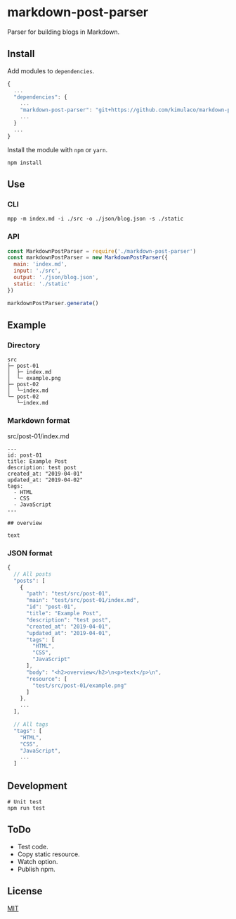 # markdown-post-parser

Parser for building blogs in Markdown.

## Install

Add modules to `dependencies`.

```js
{
  ...
  "dependencies": {
    ...
    "markdown-post-parser": "git+https://github.com/kimulaco/markdown-post-parser.git",
    ...
  }
  ...
}
```

Install the module with `npm` or `yarn`.

```shell
npm install
```

## Use

### CLI

```shell
mpp -m index.md -i ./src -o ./json/blog.json -s ./static
```

### API

```js
const MarkdownPostParser = require('./markdown-post-parser')
const markdownPostParser = new MarkdownPostParser({
  main: 'index.md',
  input: './src',
  output: './json/blog.json',
  static: './static'
})

markdownPostParser.generate()
```

## Example

### Directory

```
src
├─ post-01
│  ├─ index.md
│  └─ example.png
├─ post-02
│  └─index.md
└─ post-02
   └─index.md
```

### Markdown format

src/post-01/index.md

```
---
id: post-01
title: Example Post
description: test post
created_at: "2019-04-01"
updated_at: "2019-04-02"
tags:
  - HTML
  - CSS
  - JavaScript
---

## overview

text
```

### JSON format

```js
{
  // All posts
  "posts": [
    {
      "path": "test/src/post-01",
      "main": "test/src/post-01/index.md",
      "id": "post-01",
      "title": "Example Post",
      "description": "test post",
      "created_at": "2019-04-01",
      "updated_at": "2019-04-01",
      "tags": [
        "HTML",
        "CSS",
        "JavaScript"
      ],
      "body": "<h2>overview</h2>\n<p>text</p>\n",
      "resource": [
        "test/src/post-01/example.png"
      ]
    },
    ...
  ],

  // All tags
  "tags": [
    "HTML",
    "CSS",
    "JavaScript",
    ...
  ]
```

## Development

```shell
# Unit test
npm run test
```

## ToDo

- Test code.
- Copy static resource.
- Watch option.
- Publish npm.

## License

[MIT](https://github.com/kimulaco/markdown-post-parser/blob/master/LICENSE)
